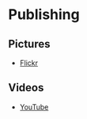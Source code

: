 # Publishing

## Pictures

- [Flickr](https://www.flickr.com/)

## Videos

- [YouTube](https://www.youtube.com/)

